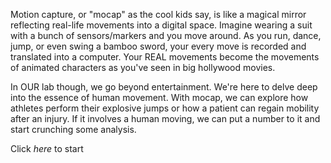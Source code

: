 Motion capture, or "mocap" as the cool kids say, is like a magical mirror reflecting real-life movements into a digital space. Imagine wearing a suit with a bunch of sensors/markers and you move around. As you run, dance, jump, or even swing a bamboo sword, your every move is recorded and translated into a computer. Your REAL movements become the movements of animated characters as you've seen in big hollywood movies. 


In OUR lab though, we go beyond entertainment. We're here to delve deep into the essence of human movement. With mocap, we can explore how athletes perform their explosive jumps or how a patient can regain mobility after an injury. If it involves a human moving, we can put a number to it and start crunching some analysis.

Click *here* to start 


